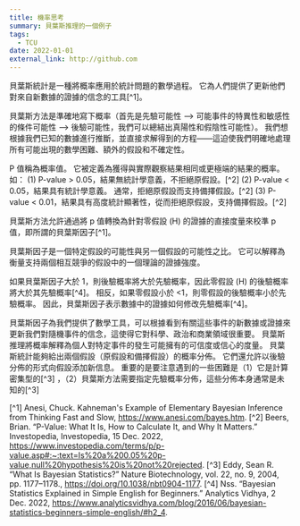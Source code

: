 ```yaml
---
title: 機率思考
summary: 貝葉斯推理的一個例子
tags:
  - TCU
date: 2022-01-01
external_link: http://github.com
---
```


貝葉斯統計是一種將概率應用於統計問題的數學過程。 它為人們提供了更新他們對來自新數據的證據的信念的工具[^1]。

貝葉斯方法是準確地寫下概率（首先是先驗可能性 --> 可能事件的特異性和敏感性的條件可能性 --> 後驗可能性，我們可以總結出真陽性和假陰性可能性）。 我們想根據我們已知的數據進行推斷，並直接求解得到的方程——這迫使我們明確地處理所有可能出現的數學困難、額外的假設和不確定性。

P 值稱為概率值。 它被定義為獲得與實際觀察結果相同或更極端的結果的概率。如：
(1) P-value > 0.05，結果無統計學意義，不拒絕原假設。[^2]
(2) P-value < 0.05，結果具有統計學意義。 通常，拒絕原假設而支持備擇假設。[^2]
(3) P-value < 0.01，結果具有高度統計顯著性，從而拒絕原假設，支持備擇假設。[^2]

貝葉斯方法允許通過將 p 值轉換為針對零假設 (H) 的證據的直接度量來校準 p 值，即所謂的貝葉斯因子[^1]。

貝葉斯因子是一個特定假設的可能性與另一個假設的可能性之比。 它可以解釋為衡量支持兩個相互競爭的假設中的一個理論的證據強度。

如果貝葉斯因子大於 1，則後驗概率將大於先驗概率，因此零假設 (H) 的後驗概率將大於其先驗概率[^4]。 相反，如果零假設小於 <1，則零假設的後驗概率小於先驗概率。 因此，貝葉斯因子表示數據中的證據如何修改先驗概率[^4]。

貝葉斯因子為我們提供了數學工具，可以根據看到有關這些事件的新數據或證據來更新我們對隨機事件的信念，這使得它對科學、政治和商業領域很重要。 貝葉斯推理將概率解釋為個人對特定事件的發生可能擁有的可信度或信心的度量。 貝葉斯統計能夠給出兩個假設（原假設和備擇假設）的概率分佈。 它們還允許以後驗分佈的形式向假設添加新信息。 重要的是要注意遇到的一些困難是（1）它是計算密集型的[^3] ，（2）貝葉斯方法需要指定先驗概率分佈，這些分佈本身通常是未知的[^3] 


[^1] Anesi, Chuck. Kahneman's Example of Elementary Bayesian Inference from Thinking Fast and Slow, https://www.anesi.com/bayes.htm. 
[^2] Beers, Brian. “P-Value: What It Is, How to Calculate It, and Why It Matters.” Investopedia, Investopedia, 15 Dec. 2022, https://www.investopedia.com/terms/p/p-value.asp#:~:text=Is%20a%200.05%20p-value,null%20hypothesis%20is%20not%20rejected. 
[^3] Eddy, Sean R. “What Is Bayesian Statistics?” Nature Biotechnology, vol. 22, no. 9, 2004, pp. 1177–1178., https://doi.org/10.1038/nbt0904-1177. 
[^4] Nss. “Bayesian Statistics Explained in Simple English for Beginners.” Analytics Vidhya, 2 Dec. 2022, https://www.analyticsvidhya.com/blog/2016/06/bayesian-statistics-beginners-simple-english/#h2_4. 
